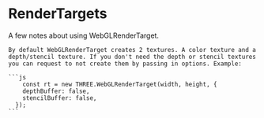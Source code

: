 # RenderTargets

A few notes about using WebGLRenderTarget.

    By default WebGLRenderTarget creates 2 textures. A color texture and a depth/stencil texture. If you don't need the depth or stencil textures you can request to not create them by passing in options. Example:

    ```js
        const rt = new THREE.WebGLRenderTarget(width, height, {
        depthBuffer: false,
        stencilBuffer: false,
      });
    ```
